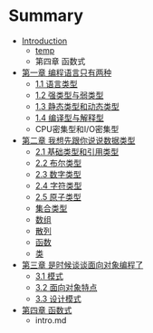 # Summary

* [Introduction](README.md)
   * [temp](temp.md)
   * 第四章 函数式
* [第一章 编程语言只有两种](chapter1.md)
   * [1.1 语言类型](chapter1/1_type.md)
   * [1.2 强类型与弱类型](chapter1/2_strong_and_weak.md)
   * [1.3 静态类型和动态类型](chapter1/3_static_and_dynamic.md)
   * [1.4 编译型与解释型](chapter1/4_compiled_and_interpreted.md)
   * CPU密集型和I/O密集型
* [第二章 我想先跟你说说数据类型](chapter2.md)
   * [2.1 基础类型和引用类型](chapter2/1_primitive_and_reference.md)
   * [2.2 布尔类型](chapter2/2_boolean.md)
   * [2.3 数字类型](chapter2/3_number.md)
   * [2.4 字符类型](chapter2/4_string.md)
   * [2.5 原子类型](chapter2/5_atom.md)
   * [集合类型](collection.md)
   * [数组](array.md)
   * [散列](hash.md)
   * [函数](function.md)
   * [类](class.md)
* [第三章 是时候谈谈面向对象编程了](chapter3.md)
   * [3.1 模式](chapter3/1_mode.md)
   * [3.2 面向对象特点](chapter3/2_features.md)
   * [3.3 设计模式](chapter3/3_pattern.md)
* [第四章 函数式](chapter4.md)
   * intro.md

